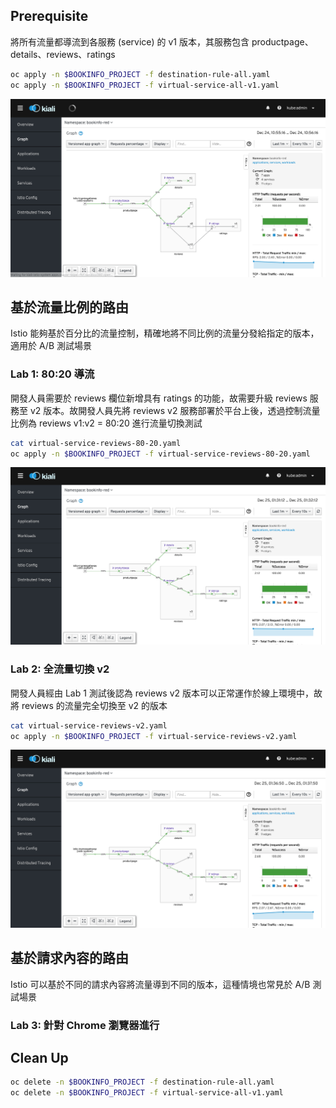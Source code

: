 ## Prerequisite

將所有流量都導流到各服務 (service) 的 v1 版本，其服務包含 productpage、details、reviews、ratings

```bash
oc apply -n $BOOKINFO_PROJECT -f destination-rule-all.yaml
oc apply -n $BOOKINFO_PROJECT -f virtual-service-all-v1.yaml
```

![](../images/04-traffics-all-v1.png)


## 基於流量比例的路由

Istio 能夠基於百分比的流量控制，精確地將不同比例的流量分發給指定的版本，適用於 A/B 測試場景

### Lab 1: 80:20 導流

開發人員需要於 reviews 欄位新增具有 ratings 的功能，故需要升級 reviews 服務至 v2 版本。故開發人員先將 reviews v2 服務部署於平台上後，透過控制流量比例為 reviews v1:v2 = 80:20 進行流量切換測試

```bash
cat virtual-service-reviews-80-20.yaml
oc apply -n $BOOKINFO_PROJECT -f virtual-service-reviews-80-20.yaml
```

![](../images/04-traffics-reviews-80-20.png)

### Lab 2: 全流量切換 v2 

開發人員經由 Lab 1 測試後認為 reviews v2 版本可以正常運作於線上環境中，故將 reviews 的流量完全切換至 v2 的版本

```bash
cat virtual-service-reviews-v2.yaml
oc apply -n $BOOKINFO_PROJECT -f virtual-service-reviews-v2.yaml
```

![](../images/04-traffics-reviews-all-v2.png)


## 基於請求內容的路由

Istio 可以基於不同的請求內容將流量導到不同的版本，這種情境也常見於 A/B 測試場景

### Lab 3: 針對 Chrome 瀏覽器進行




## Clean Up
```bash
oc delete -n $BOOKINFO_PROJECT -f destination-rule-all.yaml
oc delete -n $BOOKINFO_PROJECT -f virtual-service-all-v1.yaml
```
